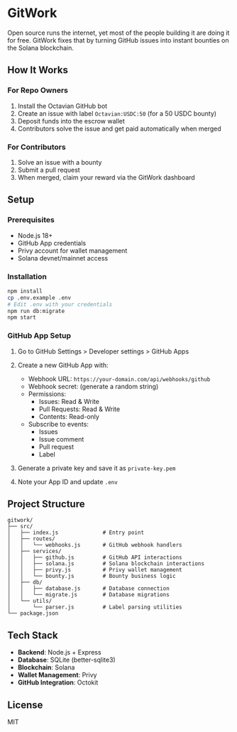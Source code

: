 # GitWork

Open source runs the internet, yet most of the people building it are doing it for free. GitWork fixes that by turning GitHub issues into instant bounties on the Solana blockchain.

## How It Works

### For Repo Owners
1. Install the Octavian GitHub bot
2. Create an issue with label `Octavian:USDC:50` (for a 50 USDC bounty)
3. Deposit funds into the escrow wallet
4. Contributors solve the issue and get paid automatically when merged

### For Contributors
1. Solve an issue with a bounty
2. Submit a pull request
3. When merged, claim your reward via the GitWork dashboard

## Setup

### Prerequisites
- Node.js 18+
- GitHub App credentials
- Privy account for wallet management
- Solana devnet/mainnet access

### Installation

```bash
npm install
cp .env.example .env
# Edit .env with your credentials
npm run db:migrate
npm start
```

### GitHub App Setup

1. Go to GitHub Settings > Developer settings > GitHub Apps
2. Create a new GitHub App with:
   - Webhook URL: `https://your-domain.com/api/webhooks/github`
   - Webhook secret: (generate a random string)
   - Permissions:
     - Issues: Read & Write
     - Pull Requests: Read & Write
     - Contents: Read-only
   - Subscribe to events:
     - Issues
     - Issue comment
     - Pull request
     - Label

3. Generate a private key and save it as `private-key.pem`
4. Note your App ID and update `.env`

## Project Structure

```
gitwork/
├── src/
│   ├── index.js              # Entry point
│   ├── routes/
│   │   └── webhooks.js       # GitHub webhook handlers
│   ├── services/
│   │   ├── github.js         # GitHub API interactions
│   │   ├── solana.js         # Solana blockchain interactions
│   │   ├── privy.js          # Privy wallet management
│   │   └── bounty.js         # Bounty business logic
│   ├── db/
│   │   ├── database.js       # Database connection
│   │   └── migrate.js        # Database migrations
│   └── utils/
│       └── parser.js         # Label parsing utilities
└── package.json
```

## Tech Stack

- **Backend**: Node.js + Express
- **Database**: SQLite (better-sqlite3)
- **Blockchain**: Solana
- **Wallet Management**: Privy
- **GitHub Integration**: Octokit

## License

MIT

